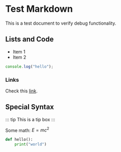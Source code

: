 # Test Markdown

This is a test document to verify debug functionality.

## Lists and Code

- Item 1
- Item 2

```javascript
console.log("hello");
```

### Links

Check this [link](https://example.com).

## Special Syntax

::: tip
This is a tip box
:::

Some math: $E = mc^2$

```python
def hello():
    print("world")
```
